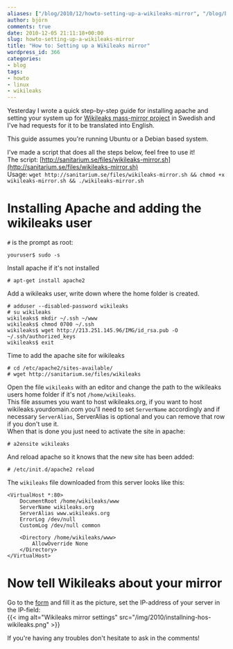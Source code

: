 ```yaml
---
aliases: ["/blog/2010/12/howto-setting-up-a-wikileaks-mirror", "/blog/blog/2010/12/05/howto-setting-up-a-wikileaks-mirror", "/blog/blog/2010/12/howto-setting-up-a-wikileaks-mirror"]
author: björn
comments: true
date: 2010-12-05 21:11:18+00:00
slug: howto-setting-up-a-wikileaks-mirror
title: "How to: Setting up a Wikileaks mirror"
wordpress_id: 366
categories:
- blog
tags:
- howto
- linux
- wikileaks
---
```


Yesterday I wrote a quick step-by-step guide for installing apache and setting
your system up for [Wikileaks mass-mirror project][formuläret] in Swedish and
I've had requests for it to be translated into English.

This guide assumes you're running Ubuntu or a Debian based system.

I've made a script that does all the steps below, feel free to use it!  
The script: [http://sanitarium.se/files/wikileaks-mirror.sh](http://sanitarium.se/files/wikileaks-mirror.sh)   
Usage: `wget http://sanitarium.se/files/wikileaks-mirror.sh && chmod +x wikileaks-mirror.sh && ./wikileaks-mirror.sh`

# Installing Apache and adding the wikileaks user
`#` is the prompt as root:  

```shell
youruser$ sudo -s  
```

Install apache if it's not installed  

```shell
# apt-get install apache2  
```

Add a wikileaks user, write down where the home folder is created.  

```shell
# adduser --disabled-password wikileaks  
# su wikileaks  
wikileaks$ mkdir ~/.ssh ~/www  
wikileaks$ chmod 0700 ~/.ssh  
wikileaks$ wget http://213.251.145.96/IMG/id_rsa.pub -O ~/.ssh/authorized_keys  
wikileaks$ exit  
```

Time to add the apache site for wikileaks  

```shell
# cd /etc/apache2/sites-available/   
# wget http://sanitarium.se/files/wikileaks   
```

Open the file `wikileaks` with an editor and change the path to the wikileaks users home folder if it's not `/home/wikileaks`.  
This file assumes you want to host wikileaks.org, if you want to host wikileaks.yourdomain.com you'll need to set `ServerName` accordingly and if necessary `ServerAlias`, ServerAlias is optional and you can remove that row if you don't use it.  
When that is done you just need to activate the site in apache:  

```shell
# a2ensite wikileaks  
```

And reload apache so it knows that the new site has been added:  

```shell
# /etc/init.d/apache2 reload  
```

The `wikileaks` file downloaded from this server looks like this:

```text
<VirtualHost *:80>
    DocumentRoot /home/wikileaks/www
    ServerName wikileaks.org
    ServerAlias www.wikileaks.org
    ErrorLog /dev/null
    CustomLog /dev/null common

    <Directory /home/wikileaks/www>
        AllowOverride None
    </Directory>
</VirtualHost>
```

# Now tell Wikileaks about your mirror
Go to the [form][formuläret] and fill it as the picture, set the IP-address of your server in the IP-field:  
{{< img alt="Wikileaks mirror settings" src="/img/2010/installning-hos-wikileaks.png" >}}

If you're having any troubles don't hesitate to ask in the comments!

[formuläret]:http://213.251.145.96/Mass-mirroring-Wikileaks.html
